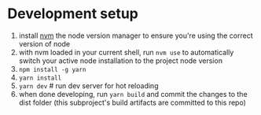 
# Development setup

1. install [nvm](https://github.com/nvm-sh/nvm) the node version manager to ensure you're using the correct version of node
1. with nvm loaded in your current shell, run `nvm use` to automatically switch your active node installation to the project node version
1. `npm install -g yarn`
1. `yarn install`
1. `yarn dev` # run dev server for hot reloading
1. when done developing, run `yarn build` and commit the changes to the dist folder (this subproject's build artifacts are committed to this repo)
